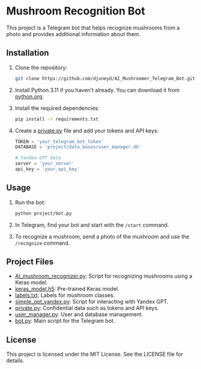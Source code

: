 # Mushroom Recognition Bot

This project is a Telegram bot that helps recognize mushrooms from a photo and provides additional information about them.

## Installation

1. Clone the repository:
    ```sh
    git clone https://github.com/djuneyd/AI_Mushroomer_Telegram_Bot.git
    ```

2. Install Python 3.11 if you haven't already. You can download it from [python.org](https://www.python.org/downloads/release/python-3110/).

3. Install the required dependencies:
    ```sh
    pip install -r requirements.txt
    ```

4. Create a [private.py](http://_vscodecontentref_/10) file and add your tokens and API keys:
    ```py
    TOKEN = 'your_telegram_bot_token'
    DATABASE = 'project/data_bases/user_manager.db'

    # Yandex GPT data
    server = 'your_server'
    api_key = 'your_api_key'
    ```

## Usage

1. Run the bot:
    ```sh
    python project/bot.py
    ```

2. In Telegram, find your bot and start with the `/start` command.

3. To recognize a mushroom, send a photo of the mushroom and use the `/recognize` command.

## Project Files

- [AI_mushroom_recognizer.py](http://_vscodecontentref_/11): Script for recognizing mushrooms using a Keras model.
- [keras_model.h5](http://_vscodecontentref_/12): Pre-trained Keras model.
- [labels.txt](http://_vscodecontentref_/13): Labels for mushroom classes.
- [simple_gpt_yandex.py](http://_vscodecontentref_/14): Script for interacting with Yandex GPT.
- [private.py](http://_vscodecontentref_/15): Confidential data such as tokens and API keys.
- [user_manager.py](http://_vscodecontentref_/16): User and database management.
- [bot.py](http://_vscodecontentref_/17): Main script for the Telegram bot.

## License

This project is licensed under the MIT License. See the LICENSE file for details.
